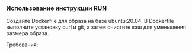 
### Использование инструкции RUN

Создайте Dockerfile для образа на базе ubuntu:20.04. В Dockerfile выполните установку curl и git, а затем очистите кэш для уменьшения размера образа.

Требования:
